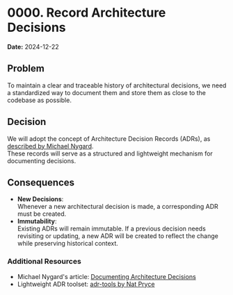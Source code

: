 # 0000. Record Architecture Decisions

**Date:** 2024-12-22

## Problem

To maintain a clear and traceable history of architectural decisions, we need a standardized way to document them and store them as close to the codebase as possible.

## Decision

We will adopt the concept of Architecture Decision Records (ADRs), as [described by Michael Nygard](http://thinkrelevance.com/blog/2011/11/15/documenting-architecture-decisions).  
These records will serve as a structured and lightweight mechanism for documenting decisions.

## Consequences

- **New Decisions**:  
  Whenever a new architectural decision is made, a corresponding ADR must be created.
- **Immutability**:  
  Existing ADRs will remain immutable. If a previous decision needs revisiting or updating, a new ADR will be created to reflect the change while preserving historical context.

### Additional Resources

- Michael Nygard's article: [Documenting Architecture Decisions](http://thinkrelevance.com/blog/2011/11/15/documenting-architecture-decisions)
- Lightweight ADR toolset: [adr-tools by Nat Pryce](https://github.com/npryce/adr-tools)
